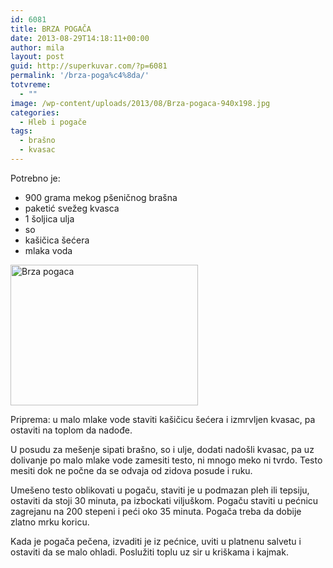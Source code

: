 ```yaml
---
id: 6081
title: BRZA POGAČA
date: 2013-08-29T14:18:11+00:00
author: mila
layout: post
guid: http://superkuvar.com/?p=6081
permalink: '/brza-poga%c4%8da/'
totvreme:
  - ""
image: /wp-content/uploads/2013/08/Brza-pogaca-940x198.jpg
categories:
  - Hleb i pogače
tags:
  - brašno
  - kvasac
---
```

Potrebno je:

  * 900 grama mekog pšeničnog brašna
  * paketić svežeg kvasca
  * 1 šoljica ulja
  * so
  * kašičica šećera
  * mlaka voda

[<img class="alignnone size-medium wp-image-6082" src="//superkuvar.com/wp-content/uploads/2013/08/Brza-pogaca-300x225.jpg" alt="Brza pogaca" width="300" height="225" />](//superkuvar.com/wp-content/uploads/2013/08/Brza-pogaca.jpg)

Priprema: u malo mlake vode staviti kašičicu šećera i izmrvljen kvasac, pa ostaviti na toplom da nadođe.

U posudu za mešenje sipati brašno, so i ulje, dodati nadošli kvasac, pa uz dolivanje po malo mlake vode zamesiti testo, ni mnogo meko ni tvrdo. Testo mesiti dok ne počne da se odvaja od zidova posude i ruku.

Umešeno testo oblikovati u pogaču, staviti je u podmazan pleh ili tepsiju, ostaviti da stoji 30 minuta, pa izbockati viljuškom. Pogaču staviti u pećnicu zagrejanu na 200 stepeni i peći oko 35 minuta. Pogača treba da dobije zlatno mrku koricu.

Kada je pogača pečena, izvaditi je iz pećnice, uviti u platnenu salvetu i ostaviti da se malo ohladi. Poslužiti toplu uz sir u kriškama i kajmak.